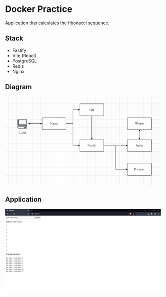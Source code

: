 # Docker Practice
Application that calculates the fibonacci sequence.

## Stack
- Fastify
- Vite (React)
- PostgreSQL
- Redis
- Nginx

## Diagram
![diagram](images/diagram.png)

## Application
![app](images/app.png)